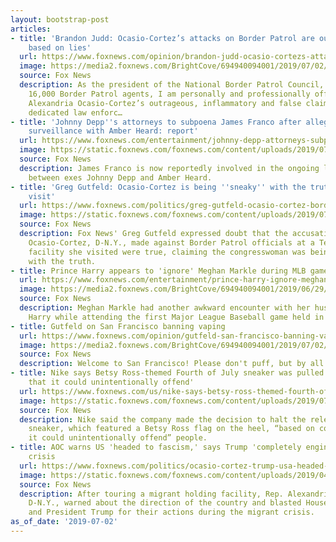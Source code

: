 ```yaml
---
layout: bootstrap-post
articles:
- title: 'Brandon Judd: Ocasio-Cortez’s attacks on Border Patrol are outrageous and
    based on lies'
  url: https://www.foxnews.com/opinion/brandon-judd-ocasio-cortezs-attacks-on-border-patrol-are-outrageous-and-based-on-lies
  image: https://media2.foxnews.com/BrightCove/694940094001/2019/07/02/694940094001_6054860766001_6054861913001-vs.jpg
  source: Fox News
  description: As the president of the National Border Patrol Council, the union representing
    16,000 Border Patrol agents, I am personally and professionally offended by Rep.
    Alexandria Ocasio-Cortez’s outrageous, inflammatory and false claims about the
    dedicated law enforc…
- title: 'Johnny Depp''s attorneys to subpoena James Franco after allegedly seen in
    surveillance with Amber Heard: report'
  url: https://www.foxnews.com/entertainment/johnny-depp-attorneys-subpoena-james-franco-after-allegedly-seen-with-amber-heard-elevator-surveillance-video-report
  image: https://static.foxnews.com/foxnews.com/content/uploads/2019/07/Depp-Heard-Franco_Getty.jpg
  source: Fox News
  description: James Franco is now reportedly involved in the ongoing legal battle
    between exes Johnny Depp and Amber Heard.
- title: 'Greg Gutfeld: Ocasio-Cortez is being ''sneaky'' with the truth after border
    visit'
  url: https://www.foxnews.com/politics/greg-gutfeld-ocasio-cortez-border-truth-sneaky
  image: https://static.foxnews.com/foxnews.com/content/uploads/2019/07/AOC-Gutfeld_AP-FOX.jpg
  source: Fox News
  description: Fox News' Greg Gutfeld expressed doubt that the accusations Rep. Alexandria
    Ocasio-Cortez, D-N.Y., made against Border Patrol officials at a Texas detention
    facility she visited were true, claiming the congresswoman was being "sneaky"
    with the truth.
- title: Prince Harry appears to 'ignore' Meghan Markle during MLB game in London
  url: https://www.foxnews.com/entertainment/prince-harry-ignore-meghan-markle-mlb-game
  image: https://media2.foxnews.com/BrightCove/694940094001/2019/06/29/694940094001_6053867312001_6053867206001-vs.jpg
  source: Fox News
  description: Meghan Markle had another awkward encounter with her husband Prince
    Harry while attending the first Major League Baseball game held in London on Saturday.
- title: Gutfeld on San Francisco banning vaping
  url: https://www.foxnews.com/opinion/gutfeld-san-francisco-banning-vaping
  image: https://media2.foxnews.com/BrightCove/694940094001/2019/07/02/694940094001_6054860768001_6054857179001-vs.jpg
  source: Fox News
  description: Welcome to San Francisco! Please don't puff, but by all means, poop.
- title: Nike says Betsy Ross-themed Fourth of July sneaker was pulled over 'concerns
    that it could unintentionally offend'
  url: https://www.foxnews.com/us/nike-says-betsy-ross-themed-fourth-of-july-sneaker-was-pulled-over-concerns-that-it-could-unintentionally-offend
  image: https://static.foxnews.com/foxnews.com/content/uploads/2019/07/patriotic-nike-1.jpg
  source: Fox News
  description: Nike said the company made the decision to halt the release of a U.S.A.-themed
    sneaker, which featured a Betsy Ross flag on the heel, “based on concerns that
    it could unintentionally offend” people.
- title: AOC warns US 'headed to fascism,' says Trump 'completely engineered' humanitarian
    crisis
  url: https://www.foxnews.com/politics/ocasio-cortez-trump-usa-headed-fascism
  image: https://static.foxnews.com/foxnews.com/content/uploads/2019/04/aoc-trump-split.jpg
  source: Fox News
  description: After touring a migrant holding facility, Rep. Alexandria Ocasio-Cortez,
    D-N.Y., warned about the direction of the country and blasted House Democrats
    and President Trump for their actions during the migrant crisis.
as_of_date: '2019-07-02'
---
```


